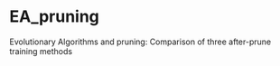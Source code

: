 # EA_pruning
Evolutionary Algorithms and pruning: Comparison of three after-prune training methods

